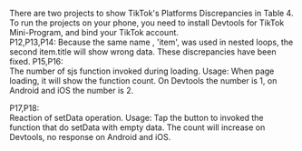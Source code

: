 There are two projects to show TikTok's Platforms Discrepancies in Table 4.  
To run the projects on your phone, you need to install Devtools for TikTok Mini-Program, and bind your TikTok account.  
P12,P13,P14:
Because the same name , 'item', was used in nested loops, the second item.title will show wrong data. These discrepancies have been fixed.
P15,P16:  
The number of sjs function invoked during loading. 
Usage: When page loading, it will show the function count. On Devtools the number is 1, on Android and iOS the number is 2.  

P17,P18:  
Reaction of setData operation. 
Usage: Tap the button to invoked the function that do setData with empty data. The count will increase on Devtools, no response on Android and iOS.